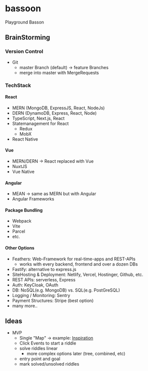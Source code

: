 # bassoon

Playground Basson

## BrainStorming

### Version Control

- Git
  - master Branch (default) -> feature Branches
  - merge into master with MergeRequests

### TechStack

#### React

- MERN (MongoDB, ExpressJS, React, NodeJs)
- DERN (DynamoDB, Express, React, Node)
- TypeScript, Next.js, React
- Statemanagement for React
  - Redux
  - MobX
- React Native

#### Vue

- MERN/DERN -> React replaced with Vue
- NuxtJS
- Vue Native

#### Angular

- MEAN -> same as MERN but with Angular
- Angular Frameworks

#### Package Bundling

- Webpack
- Vite
- Parcel
- etc.

#### Other Options

- Feathers: Web-Framework for real-time-apps and REST-APIs
  - works with every backend, frontend and over a dozen DBs
- Fastify: alternative to express.js
- SiteHosting & Deployment: Netlify, Vercel, Hostinger, Github, etc.
- REST APIs: serverless, Express
- Auth: KeyCloak, OAuth
- DB: NoSQL(e.g. MongoDB) vs. SQL(e.g. PostGreSQL)
- Logging / Monitoring: Sentry
- Payment Structures: Stripe (best option)
- many more..

## Ideas

- MVP
  - Single "Map" -> example: [Inspiration](https://imgur.com/a/bwK3zJ7)
  - Click Events to start a riddle
  - solve riddles linear
    - more complex options later (tree, combined, etc)
  - entry point and goal
  - mark solved/unsolved riddles
